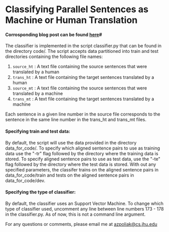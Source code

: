 # Classifying Parallel Sentences as Machine or Human Translation

#### Corrosponding blog post can be found [here](https://www.cs.jhu.edu/~apoliak1/notes/2016/07/28/parallel-corpora-as-human-or-machine-output%3f/)#

The classifier is implemented in the script classifier.py that can be found in
the directory code/. The script accepts data partitioned into train and test
directories containing the following file names:

1. ```source_ht``` : A text file containing the source sentences that were translated by a human
2. ```trans_ht``` : A text file containing the target sentences translated by a human
3. ```source_mt``` : A text file containing the source sentences that were translated by a machine
4. ```trans_mt``` : A text file containing the target sentences translated by a machine

Each sentence in a given line number in the source file corresponds to the
sentence in the same line number in the trans_ht and trans_mt files.


#### Specifying train and test data:
By default, the script will use the data provided in the directory data_for_code/.
To specify which aligned sentence pairs to use as training data use the "-tr"
flag followed by the directory where the training data is stored. To specify
aligned sentence pairs to use as test data, use the "-te" flag followed by the
directory where the test data is stored. With out any specified parameters, the
classifer trains on the aligned sentence pairs in data_for_code/train and tests
on the aligned sentence pairs in data_for_code/dev. 


#### Specifying the type of classifier:
By default, the classifier uses an Support Vector Machine. To change which type
of classifier used, uncomment any line between line numbers 173 - 178 in the
classifier.py. As of now, this is not a command line argument.



For any questions or comments, please email me at azpoliak@cs.jhu.edu
